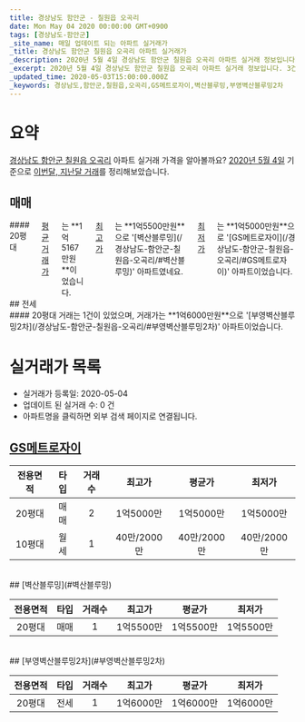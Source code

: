 ```yaml
---
title: 경상남도 함안군 - 칠원읍 오곡리
date: Mon May 04 2020 00:00:00 GMT+0900
tags: [경상남도-함안군]
_site_name: 매일 업데이트 되는 아파트 실거래가
_title: 경상남도 함안군 칠원읍 오곡리 아파트 실거래가
_description: 2020년 5월 4일 경상남도 함안군 칠원읍 오곡리 아파트 실거래 정보입니다. 3건 아파트 정보가 있습니다.
_excerpt: 2020년 5월 4일 경상남도 함안군 칠원읍 오곡리 아파트 실거래 정보입니다. 3건 아파트 정보가 있습니다.
_updated_time: 2020-05-03T15:00:00.000Z
_keywords: 경상남도,함안군,칠원읍,오곡리,GS메트로자이,벽산블루밍,부영벽산블루밍2차
---
```





# 요약
<ins>경상남도 함안군 칠원읍 오곡리</ins> 아파트 실거래 가격을 알아볼까요? <ins>2020년 5월 4일</ins> 기준으로 <ins>이번달, 지난달 거래</ins>를 정리해보았습니다.

## 매매
<div class="container">
<div class="twelve columns" markdown="1">
#### 20평대
<ins>평균 거래가</ins>는 **1억5167만원**이었습니다. <ins>최고가</ins>는 **1억5500만원**으로 '[벽산블루밍](/경상남도-함안군-칠원읍-오곡리/#벽산블루밍)' 아파트였네요. <ins>최저가</ins>는 **1억5000만원**으로 '[GS메트로자이](/경상남도-함안군-칠원읍-오곡리/#GS메트로자이)' 아파트이었습니다.
</div>
</div>
## 전세
<div class="container">
<div class="twelve columns" markdown="1">
#### 20평대
거래는 1건이 있었으며, 거래가는 **1억6000만원**으로 '[부영벽산블루밍2차](/경상남도-함안군-칠원읍-오곡리/#부영벽산블루밍2차)' 아파트이었습니다.
</div>
</div>



# 실거래가 목록
- 실거래가 등록일: 2020-05-04
- 업데이트 된 실거래 수: 0 건
- 아파트명을 클릭하면 외부 검색 페이지로 연결됩니다.

## [GS메트로자이](#GS메트로자이)

|전용면적|타입|거래수|최고가|평균가|최저가|
|:---:|:---:|:---:|:---:|:---:|:---:|
|20평대|<span class="deal-type-1">매매</span>|2|1억5000만|1억5000만|1억5000만|
|10평대|<span class="deal-type-3">월세</span>|1|40만/2000만|40만/2000만|40만/2000만|

<br/>
## [벽산블루밍](#벽산블루밍)

|전용면적|타입|거래수|최고가|평균가|최저가|
|:---:|:---:|:---:|:---:|:---:|:---:|
|20평대|<span class="deal-type-1">매매</span>|1|1억5500만|1억5500만|1억5500만|

<br/>
## [부영벽산블루밍2차](#부영벽산블루밍2차)

|전용면적|타입|거래수|최고가|평균가|최저가|
|:---:|:---:|:---:|:---:|:---:|:---:|
|20평대|<span class="deal-type-2">전세</span>|1|1억6000만|1억6000만|1억6000만|

<br/>




